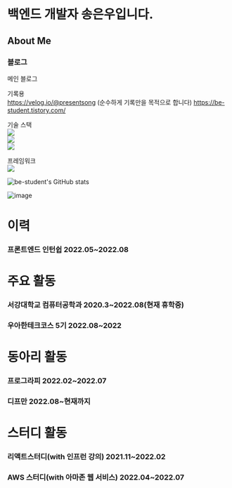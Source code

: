 # 백엔드 개발자 송은우입니다.

## About Me
### 블로그
메인 블로그<br/>

기록용<br/>
https://velog.io/@presentsong (순수하게 기록만을 목적으로 합니다)
https://be-student.tistory.com/<br/>

기술 스택<br/>
<img src="https://img.shields.io/badge/node-339933.svg?&style=for-the-badge&logo=node.js&logoColor=white">
<br/>
<img src="https://img.shields.io/badge/typescript-3178C6?style=for-the-badge&logo=Typescript&logoColor=white">
<br/>
<img src="https://img.shields.io/badge/java-007396?style=for-the-badge&logo=java&logoColor=white"> 

프레임워크<br/>
<img src="https://img.shields.io/badge/nestjs-E0234E?style=for-the-badge&logo=nestJS&logoColor=white">


![be-student's GitHub stats](https://github-readme-stats.vercel.app/api?username=be-student&show_icons=true&theme=dark)

![image](https://user-images.githubusercontent.com/80899085/197405723-060f0cf1-9d98-4345-9aa1-aa4adf0aaaa2.png)
# 이력

### 프론트엔드 인턴쉽 2022.05~2022.08

# 주요 활동

### 서강대학교 컴퓨터공학과 2020.3~2022.08(현재 휴학중)
### 우아한테크코스 5기 2022.08~2022

# 동아리 활동

### 프로그라피 2022.02~2022.07
### 디프만 2022.08~현재까지

# 스터디 활동

### 리액트스터디(with 인프런 강의) 2021.11~2022.02
### AWS 스터디(with 아마존 웹 서비스) 2022.04~2022.07
